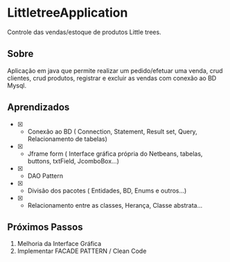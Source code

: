 # LittletreeApplication
Controle das vendas/estoque de produtos Little trees.

## Sobre ##
Aplicação em java que permite realizar um pedido/efetuar uma venda, crud clientes, crud produtos, registrar e excluir as vendas com conexão ao BD Mysql.

## Aprendizados ##

* [X] - Conexão ao BD ( Connection, Statement, Result set, Query, Relacionamento de tabelas) 
* [X] - Jframe form ( Interface gráfica própria do Netbeans, tabelas, buttons, txtField, JcomboBox...)
* [X] - DAO Pattern
* [X] - Divisão dos pacotes ( Entidades, BD, Enums e outros...)
* [X] - Relacionamento entre as classes, Herança, Classe abstrata...

## Próximos Passos ##

1. Melhoria da Interface Gráfica
2. Implementar FACADE PATTERN / Clean Code
